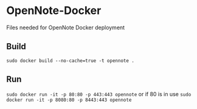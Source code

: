 OpenNote-Docker
===============

Files needed for OpenNote Docker deployment

## Build
`sudo docker build --no-cache=true -t opennote .`

## Run
`sudo docker run -it -p 80:80 -p 443:443 opennote`
or if 80 is in use
`sudo docker run -it -p 8080:80 -p 8443:443 opennote`


